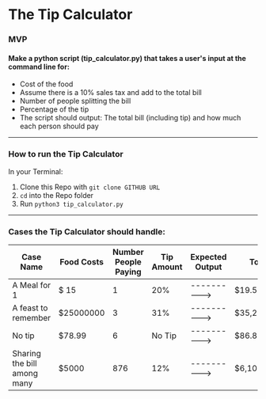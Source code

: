# The Tip Calculator

### MVP

#### Make a python script (tip_calculator.py) that takes a user's input at the command line for:

- Cost of the food
- Assume there is a 10% sales tax and add to the total bill
- Number of people splitting the bill
- Percentage of the tip
- The script should output: The total bill (including tip) and how much each person should pay

---

### How to run the Tip Calculator

In your Terminal:

1. Clone this Repo with `git clone GITHUB URL`
2. `cd` into the Repo folder
3. Run `python3 tip_calculator.py`

---

### Cases the Tip Calculator should handle:

| Case Name                   | Food Costs | Number People Paying | Tip Amount | Expected Output | Total Bill     | Each Person Pays |
| --------------------------- | ---------- | -------------------- | ---------- | --------------- | -------------- | ---------------- |
| A Meal for 1                | $ 15       | 1                    | 20%        |  ---------->    | $19.50         | $19.50           |
| A feast to remember         | $25000000  | 3                    | 31%        |  ---------->    | $35,250,000.00 | $11,750,000.00   |
| No tip                      | $78.99     | 6                    | No Tip     |  ---------->    | $86.89         | $14.48           |
| Sharing the bill among many | $5000      | 876                  | 12%        |  ---------->    | $6,100.00      | $6.96            |
